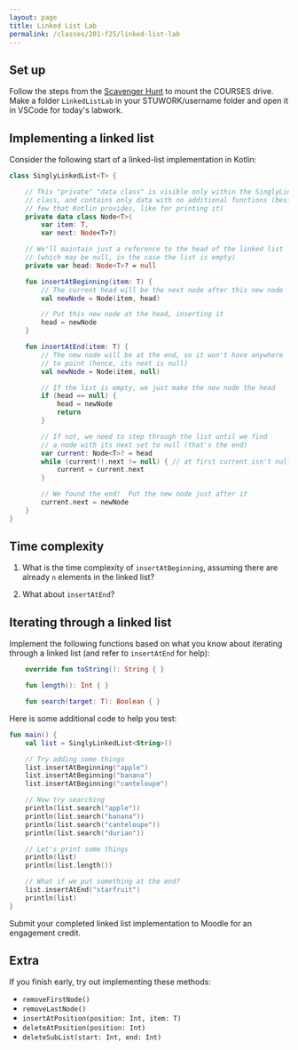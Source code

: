 ```yaml
---
layout: page
title: Linked List Lab
permalink: /classes/201-f25/linked-list-lab
---
```


## Set up
Follow the steps from the [Scavenger Hunt](kotlin-lab) to mount the COURSES drive. Make a folder `LinkedListLab` in your STUWORK/username folder and open it in VSCode for today's labwork.

## Implementing a linked list

Consider the following start of a linked-list implementation in Kotlin:

```kotlin
class SinglyLinkedList<T> {

    // This "private" "data class" is visible only within the SinglyLinkedList
    // class, and contains only data with no additional functions (besides a
    // few that Kotlin provides, like for printing it)
    private data class Node<T>(
        var item: T,
        var next: Node<T>?)

    // We'll maintain just a reference to the head of the linked list
    // (which may be null, in the case the list is empty)
    private var head: Node<T>? = null

    fun insertAtBeginning(item: T) {
        // The current head will be the next node after this new node
        val newNode = Node(item, head)

        // Put this new node at the head, inserting it
        head = newNode
    }

    fun insertAtEnd(item: T) {
        // The new node will be at the end, so it won't have anywhere
        // to point (hence, its next is null)
        val newNode = Node(item, null)

        // If the list is empty, we just make the new node the head
        if (head == null) {
            head = newNode
            return
        }

        // If not, we need to step through the list until we find
        // a node with its next set to null (that's the end)
        var current: Node<T>? = head
        while (current!!.next != null) { // at first current isn't null
            current = current.next
        }

        // We found the end!  Put the new node just after it
        current.next = newNode
    }
}
```

## Time complexity

1. What is the time complexity of `insertAtBeginning`, assuming there are already `n` elements in the linked list?

2. What about `insertAtEnd`?

## Iterating through a linked list

Implement the following functions based on what you know about iterating through a linked list (and refer to `insertAtEnd` for help):

```kotlin
    override fun toString(): String { }

    fun length(): Int { }

    fun search(target: T): Boolean { }
```

Here is some additional code to help you test:

```kotlin
fun main() {
    val list = SinglyLinkedList<String>()

    // Try adding some things
    list.insertAtBeginning("apple")
    list.insertAtBeginning("banana")
    list.insertAtBeginning("canteloupe")

    // Now try searching
    println(list.search("apple"))
    println(list.search("banana"))
    println(list.search("canteloupe"))
    println(list.search("durian"))

    // Let's print some things
    println(list)
    println(list.length())

    // What if we put something at the end?
    list.insertAtEnd("starfruit")
    println(list)
}
```

Submit your completed linked list implementation to Moodle for an engagement credit.

## Extra

If you finish early, try out implementing these methods:

* `removeFirstNode()`
* `removeLastNode()`
* `insertAtPosition(position: Int, item: T)`
* `deleteAtPosition(position: Int)`
* `deleteSubList(start: Int, end: Int)`